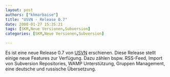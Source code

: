 ```yaml
---
layout: post
authors: ["khmarbaise"]
title: "USVN - Release 0.7"
date: 2008-01-27 15:35:21
tags: [SKM,Neue Versionen,Subversion]
categories: [SKM,Neue Versionen,Subversion]

---
```

Es ist eine neue Release 0.7 von <a href="http://www.usvn.info"  title="USVN">USVN</a> erschienen. Diese Release stellt einige neue Features zur Verfügung. Dazu zählen bspw. RSS-Feed, Import von Subversion Repositories, WAMP Unterstützung, Gruppen Management, eine deutsche und russische Übersetzung.
